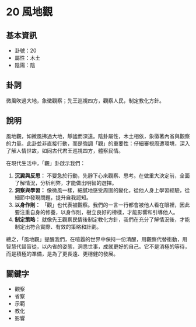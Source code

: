 # 20 風地觀

## 基本資訊
- 卦號：20
- 屬性：木土
- 陰陽：陰

## 卦詞
微風吹過大地，象徵觀察；先王巡視四方，觀察人民，制定教化方針。

## 說明
風地觀，如微風拂過大地，靜謐而深遠。陰卦屬性，木土相依，象徵著內省與觀察的力量。此卦並非直接行動，而是強調「觀」的重要性：仔細審視周遭環境，深入了解人情世故，如同古代君王巡視四方，體察民情。

在現代生活中，「觀」卦啟示我們：

1.  **沉澱與反思：** 不要急於行動，先靜下心來觀察、思考。在做重大決定前，全面了解情況，分析利弊，才能做出明智的選擇。
2.  **洞察與學習：** 像微風一樣，細膩地感受周圍的變化，從他人身上學習經驗，從細節中發現問題，提升自我認知。
3.  **以身作則：** 「觀」也代表被觀察。我們的一言一行都會被他人看在眼裡，因此要注重自身的修養，以身作則，樹立良好的榜樣，才能影響和引導他人。
4.  **制定策略：** 就像先王觀察民情後制定教化方針，我們在充分了解情況後，才能制定出符合實際、有效的策略和計劃。

總之，「風地觀」提醒我們，在喧囂的世界中保持一份清醒，用觀察代替衝動，用智慧代替盲從，以內省的姿態，洞悉世事，成就更好的自己。它不是消極的等待，而是積極的準備，是為了更長遠、更穩健的發展。

## 關鍵字
- 觀察
- 省察
- 示範
- 教化
- 影響
